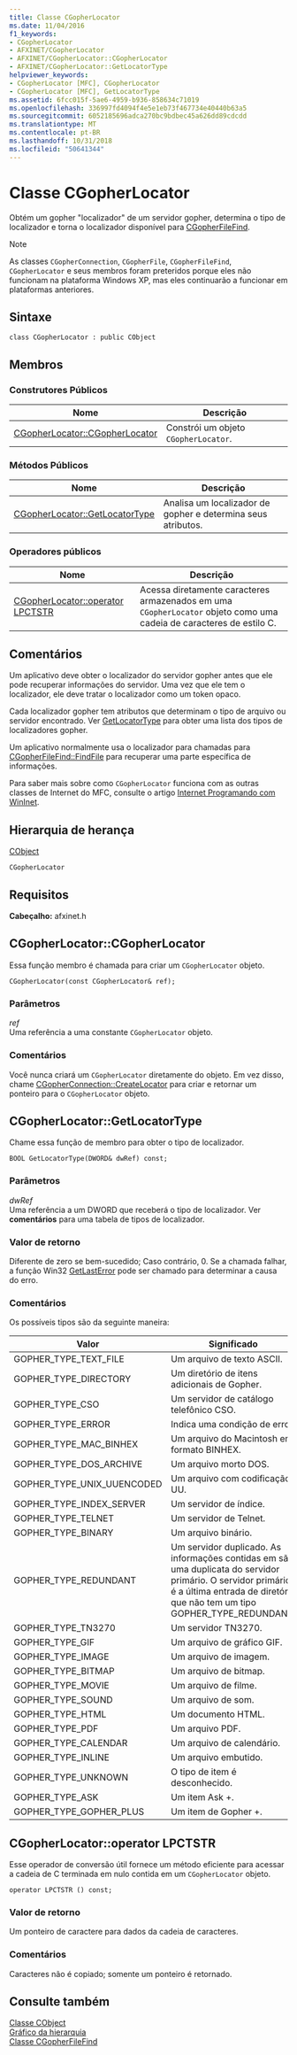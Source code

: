 ```yaml
---
title: Classe CGopherLocator
ms.date: 11/04/2016
f1_keywords:
- CGopherLocator
- AFXINET/CGopherLocator
- AFXINET/CGopherLocator::CGopherLocator
- AFXINET/CGopherLocator::GetLocatorType
helpviewer_keywords:
- CGopherLocator [MFC], CGopherLocator
- CGopherLocator [MFC], GetLocatorType
ms.assetid: 6fcc015f-5ae6-4959-b936-858634c71019
ms.openlocfilehash: 336997fd4094f4e5e1eb73f467734e40440b63a5
ms.sourcegitcommit: 6052185696adca270bc9bdbec45a626dd89cdcdd
ms.translationtype: MT
ms.contentlocale: pt-BR
ms.lasthandoff: 10/31/2018
ms.locfileid: "50641344"
---
```

# <a name="cgopherlocator-class"></a>Classe CGopherLocator

Obtém um gopher "localizador" de um servidor gopher, determina o tipo de localizador e torna o localizador disponível para [CGopherFileFind](../../mfc/reference/cgopherfilefind-class.md).

> [!NOTE]
>  As classes `CGopherConnection`, `CGopherFile`, `CGopherFileFind`, `CGopherLocator` e seus membros foram preteridos porque eles não funcionam na plataforma Windows XP, mas eles continuarão a funcionar em plataformas anteriores.

## <a name="syntax"></a>Sintaxe

```
class CGopherLocator : public CObject
```

## <a name="members"></a>Membros

### <a name="public-constructors"></a>Construtores Públicos

|Nome|Descrição|
|----------|-----------------|
|[CGopherLocator::CGopherLocator](#cgopherlocator)|Constrói um objeto `CGopherLocator`.|

### <a name="public-methods"></a>Métodos Públicos

|Nome|Descrição|
|----------|-----------------|
|[CGopherLocator::GetLocatorType](#getlocatortype)|Analisa um localizador de gopher e determina seus atributos.|

### <a name="public-operators"></a>Operadores públicos

|Nome|Descrição|
|----------|-----------------|
|[CGopherLocator::operator LPCTSTR](#operator_lpctstr)|Acessa diretamente caracteres armazenados em uma `CGopherLocator` objeto como uma cadeia de caracteres de estilo C.|

## <a name="remarks"></a>Comentários

Um aplicativo deve obter o localizador do servidor gopher antes que ele pode recuperar informações do servidor. Uma vez que ele tem o localizador, ele deve tratar o localizador como um token opaco.

Cada localizador gopher tem atributos que determinam o tipo de arquivo ou servidor encontrado. Ver [GetLocatorType](#getlocatortype) para obter uma lista dos tipos de localizadores gopher.

Um aplicativo normalmente usa o localizador para chamadas para [CGopherFileFind::FindFile](../../mfc/reference/cgopherfilefind-class.md#findfile) para recuperar uma parte específica de informações.

Para saber mais sobre como `CGopherLocator` funciona com as outras classes de Internet do MFC, consulte o artigo [Internet Programando com WinInet](../../mfc/win32-internet-extensions-wininet.md).

## <a name="inheritance-hierarchy"></a>Hierarquia de herança

[CObject](../../mfc/reference/cobject-class.md)

`CGopherLocator`

## <a name="requirements"></a>Requisitos

**Cabeçalho:** afxinet.h

##  <a name="cgopherlocator"></a>  CGopherLocator::CGopherLocator

Essa função membro é chamada para criar um `CGopherLocator` objeto.

```
CGopherLocator(const CGopherLocator& ref);
```

### <a name="parameters"></a>Parâmetros

*ref*<br/>
Uma referência a uma constante `CGopherLocator` objeto.

### <a name="remarks"></a>Comentários

Você nunca criará um `CGopherLocator` diretamente do objeto. Em vez disso, chame [CGopherConnection::CreateLocator](../../mfc/reference/cgopherconnection-class.md#createlocator) para criar e retornar um ponteiro para o `CGopherLocator` objeto.

##  <a name="getlocatortype"></a>  CGopherLocator::GetLocatorType

Chame essa função de membro para obter o tipo de localizador.

```
BOOL GetLocatorType(DWORD& dwRef) const;
```

### <a name="parameters"></a>Parâmetros

*dwRef*<br/>
Uma referência a um DWORD que receberá o tipo de localizador. Ver **comentários** para uma tabela de tipos de localizador.

### <a name="return-value"></a>Valor de retorno

Diferente de zero se bem-sucedido; Caso contrário, 0. Se a chamada falhar, a função Win32 [GetLastError](https://msdn.microsoft.com/library/windows/desktop/ms679360) pode ser chamado para determinar a causa do erro.

### <a name="remarks"></a>Comentários

Os possíveis tipos são da seguinte maneira:

|Valor|Significado|
|-----------|-------------|
|GOPHER_TYPE_TEXT_FILE|Um arquivo de texto ASCII.|
|GOPHER_TYPE_DIRECTORY|Um diretório de itens adicionais de Gopher.|
|GOPHER_TYPE_CSO|Um servidor de catálogo telefônico CSO.|
|GOPHER_TYPE_ERROR|Indica uma condição de erro.|
|GOPHER_TYPE_MAC_BINHEX|Um arquivo do Macintosh em formato BINHEX.|
|GOPHER_TYPE_DOS_ARCHIVE|Um arquivo morto DOS.|
|GOPHER_TYPE_UNIX_UUENCODED|Um arquivo com codificação UU.|
|GOPHER_TYPE_INDEX_SERVER|Um servidor de índice.|
|GOPHER_TYPE_TELNET|Um servidor de Telnet.|
|GOPHER_TYPE_BINARY|Um arquivo binário.|
|GOPHER_TYPE_REDUNDANT|Um servidor duplicado. As informações contidas em são uma duplicata do servidor primário. O servidor primário é a última entrada de diretório que não tem um tipo GOPHER_TYPE_REDUNDANT.|
|GOPHER_TYPE_TN3270|Um servidor TN3270.|
|GOPHER_TYPE_GIF|Um arquivo de gráfico GIF.|
|GOPHER_TYPE_IMAGE|Um arquivo de imagem.|
|GOPHER_TYPE_BITMAP|Um arquivo de bitmap.|
|GOPHER_TYPE_MOVIE|Um arquivo de filme.|
|GOPHER_TYPE_SOUND|Um arquivo de som.|
|GOPHER_TYPE_HTML|Um documento HTML.|
|GOPHER_TYPE_PDF|Um arquivo PDF.|
|GOPHER_TYPE_CALENDAR|Um arquivo de calendário.|
|GOPHER_TYPE_INLINE|Um arquivo embutido.|
|GOPHER_TYPE_UNKNOWN|O tipo de item é desconhecido.|
|GOPHER_TYPE_ASK|Um item Ask +.|
|GOPHER_TYPE_GOPHER_PLUS|Um item de Gopher +.|

##  <a name="operator_lpctstr"></a>  CGopherLocator::operator LPCTSTR

Esse operador de conversão útil fornece um método eficiente para acessar a cadeia de C terminada em nulo contida em um `CGopherLocator` objeto.

```
operator LPCTSTR () const;
```

### <a name="return-value"></a>Valor de retorno

Um ponteiro de caractere para dados da cadeia de caracteres.

### <a name="remarks"></a>Comentários

Caracteres não é copiado; somente um ponteiro é retornado.

## <a name="see-also"></a>Consulte também

[Classe CObject](../../mfc/reference/cobject-class.md)<br/>
[Gráfico da hierarquia](../../mfc/hierarchy-chart.md)<br/>
[Classe CGopherFileFind](../../mfc/reference/cgopherfilefind-class.md)
